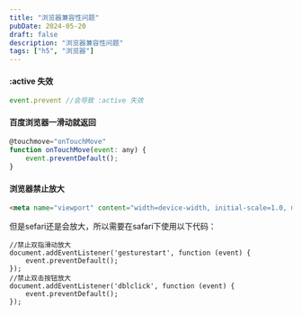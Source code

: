 ```yaml
---
title: "浏览器兼容性问题"
pubDate: 2024-05-20
draft: false
description: "浏览器兼容性问题"
tags: ["h5", "浏览器"]
---
```


#### :active 失效

```js
event.prevent //会导致 :active 失效
```

#### 百度浏览器一滑动就返回

```js
@touchmove="onTouchMove"
function onTouchMove(event: any) {
    event.preventDefault();
}
```

#### 浏览器禁止放大
```html
<meta name="viewport" content="width=device-width, initial-scale=1.0, maximum-scale=1.0, user-scalable=no">
```
但是sefari还是会放大，所以需要在safari下使用以下代码：
```
//禁止双指滑动放大
document.addEventListener('gesturestart', function (event) {
    event.preventDefault();
});
//禁止双击按钮放大
document.addEventListener('dblclick', function (event) {
    event.preventDefault();
});
```